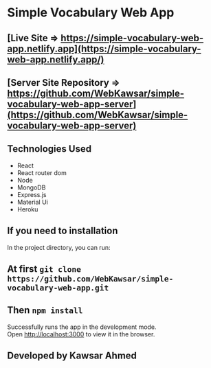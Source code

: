 # Simple Vocabulary Web App
## [Live Site => https://simple-vocabulary-web-app.netlify.app](https://simple-vocabulary-web-app.netlify.app/)
## [Server Site Repository => https://github.com/WebKawsar/simple-vocabulary-web-app-server](https://github.com/WebKawsar/simple-vocabulary-web-app-server)


## Technologies Used 
- React
- React router dom
- Node
- MongoDB
- Express.js
- Material Ui
- Heroku


## If you need to installation

In the project directory, you can run:

## At first `git clone https://github.com/WebKawsar/simple-vocabulary-web-app.git`
## Then `npm install`

Successfully runs the app in the development mode.\
Open [http://localhost:3000](http://localhost:3000) to view it in the browser.

## Developed by Kawsar Ahmed
